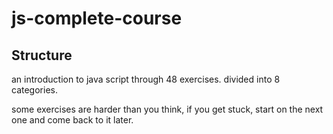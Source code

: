 # js-complete-course

## Structure
an introduction to java script through 48 exercises. divided into 8 categories.

some exercises are harder than you think, if you get stuck, start on the next one and come back to it later.




